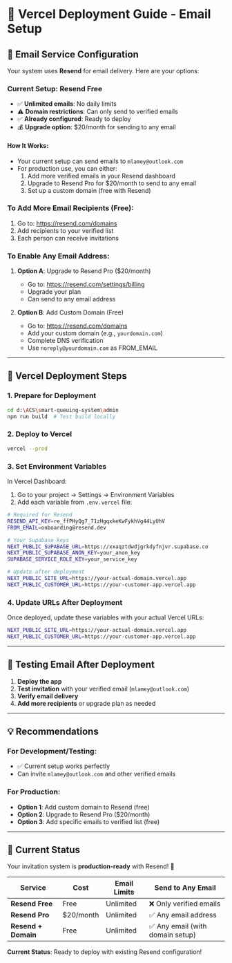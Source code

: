 # 🚀 Vercel Deployment Guide - Email Setup

## 📧 **Email Service Configuration**

Your system uses **Resend** for email delivery. Here are your options:

### **Current Setup: Resend Free**
- ✅ **Unlimited emails**: No daily limits
- ⚠️ **Domain restrictions**: Can only send to verified emails
- ✅ **Already configured**: Ready to deploy
- 💰 **Upgrade option**: $20/month for sending to any email

#### **How It Works:**
- Your current setup can send emails to `mlamey@outlook.com`
- For production use, you can either:
  1. Add more verified emails in your Resend dashboard
  2. Upgrade to Resend Pro for $20/month to send to any email
  3. Set up a custom domain (free with Resend)

### **To Add More Email Recipients (Free):**
1. Go to: https://resend.com/domains
2. Add recipients to your verified list
3. Each person can receive invitations

### **To Enable Any Email Address:**
1. **Option A**: Upgrade to Resend Pro ($20/month)
   - Go to: https://resend.com/settings/billing
   - Upgrade your plan
   - Can send to any email address

2. **Option B**: Add Custom Domain (Free)
   - Go to: https://resend.com/domains
   - Add your custom domain (e.g., `yourdomain.com`)
   - Complete DNS verification
   - Use `noreply@yourdomain.com` as FROM_EMAIL

---

## 🔧 **Vercel Deployment Steps**

### **1. Prepare for Deployment**

```bash
cd d:\ACS\smart-queuing-system\admin
npm run build  # Test build locally
```

### **2. Deploy to Vercel**

```bash
vercel --prod
```

### **3. Set Environment Variables**

In Vercel Dashboard:
1. Go to your project → Settings → Environment Variables
2. Add each variable from `.env.vercel` file:

```bash
# Required for Resend
RESEND_API_KEY=re_ffPHyQg7_71zHgqxkeKwFykhVg44LyUhV
FROM_EMAIL=onboarding@resend.dev

# Your Supabase keys
NEXT_PUBLIC_SUPABASE_URL=https://xxaqztdwdjgrkdyfnjvr.supabase.co
NEXT_PUBLIC_SUPABASE_ANON_KEY=your_anon_key
SUPABASE_SERVICE_ROLE_KEY=your_service_key

# Update after deployment
NEXT_PUBLIC_SITE_URL=https://your-actual-domain.vercel.app
NEXT_PUBLIC_CUSTOMER_URL=https://your-customer-app.vercel.app
```

### **4. Update URLs After Deployment**

Once deployed, update these variables with your actual Vercel URLs:
```bash
NEXT_PUBLIC_SITE_URL=https://your-actual-domain.vercel.app
NEXT_PUBLIC_CUSTOMER_URL=https://your-customer-app.vercel.app
```

---

## 🧪 **Testing Email After Deployment**

1. **Deploy the app**
2. **Test invitation** with your verified email (`mlamey@outlook.com`)
3. **Verify email delivery**
4. **Add more recipients** or upgrade plan as needed

---

## 💡 **Recommendations**

### **For Development/Testing:**
- ✅ Current setup works perfectly
- Can invite `mlamey@outlook.com` and other verified emails

### **For Production:**
- **Option 1**: Add custom domain to Resend (free)
- **Option 2**: Upgrade to Resend Pro ($20/month)
- **Option 3**: Add specific emails to verified list (free)

---

## 🎯 **Current Status**

Your invitation system is **production-ready** with Resend! 🎉

| Service | Cost | Email Limits | Send to Any Email |
|---------|------|--------------|-------------------|
| **Resend Free** | Free | Unlimited | ❌ Only verified emails |
| **Resend Pro** | $20/month | Unlimited | ✅ Any email address |
| **Resend + Domain** | Free | Unlimited | ✅ Any email (with domain setup) |

**Current Status**: Ready to deploy with existing Resend configuration!
